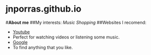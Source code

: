 # jnporras.github.io
#**About me**
##My interests:
 _Music_
 _Shopping_
##Websites I recomend:
* [Youtube](https://www.youtube.com/)
 * Perfect for watching videos or listening some music.
* [Google](https://www.google.com/)
 * To find anything that you like.
